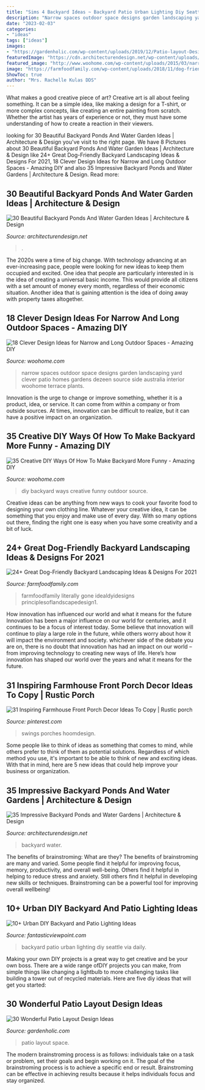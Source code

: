 ```yaml
---
title: "Sims 4 Backyard Ideas ~ Backyard Patio Urban Lighting Diy Seattle Via Daily"
description: "Narrow spaces outdoor space designs garden landscaping yard clever patio homes gardens dezeen source side australia interior woohome terrace plants"
date: "2023-02-03"
categories:
- "ideas"
tags: ["ideas"]
images:
- "https://gardenholic.com/wp-content/uploads/2019/12/Patio-layout-Design-Ideas15.jpg"
featuredImage: "https://cdn.architecturendesign.net/wp-content/uploads/2014/09/backyard-pond-water-garden-331.jpg"
featured_image: "http://www.woohome.com/wp-content/uploads/2015/03/narrow-space-designs-woohome-18.jpg"
image: "https://farmfoodfamily.com/wp-content/uploads/2018/11/dog-friendly-landscaping-ideas-600x900.jpg"
ShowToc: true
author: "Mrs. Rachelle Kulas DDS"
---
```



What makes a good creative piece of art?
Creative art is all about feeling something. It can be a simple idea, like making a design for a T-shirt, or more complex concepts, like creating an entire painting from scratch. Whether the artist has years of experience or not, they must have some understanding of how to create a reaction in their viewers.

	

		
looking for 30 Beautiful Backyard Ponds And Water Garden Ideas | Architecture &amp; Design you've visit to the right page. We have 8 Pictures about 30 Beautiful Backyard Ponds And Water Garden Ideas | Architecture &amp; Design like 24+ Great Dog-Friendly Backyard Landscaping Ideas &amp; Designs For 2021, 18 Clever Design Ideas for Narrow and Long Outdoor Spaces - Amazing DIY and also 35 Impressive Backyard Ponds and Water Gardens | Architecture &amp; Design. Read more:
		
    
## 30 Beautiful Backyard Ponds And Water Garden Ideas | Architecture &amp; Design

<img loading=lazy src="https://cdn.architecturendesign.net/wp-content/uploads/2015/06/AD-Backyard-Ponds-Water-Gardens-20.jpg" onerror="this.onerror=null;this.src='https://tse3.mm.bing.net/th?id=OIP.d87ifvObwnRT0bwMs-9b3gHaK2&amp;pid=15.1';" alt="30 Beautiful Backyard Ponds And Water Garden Ideas | Architecture &amp; Design">

_Source: architecturendesign.net_

>. 

	

The 2020s were a time of big change. With technology advancing at an ever-increasing pace, people were looking for new ideas to keep them occupied and excited. One idea that people are particularly interested in is the idea of creating a universal basic income. This would provide all citizens with a set amount of money every month, regardless of their economic situation. Another idea that is gaining attention is the idea of doing away with property taxes altogether.

    
## 18 Clever Design Ideas For Narrow And Long Outdoor Spaces - Amazing DIY

<img loading=lazy src="http://www.woohome.com/wp-content/uploads/2015/03/narrow-space-designs-woohome-18.jpg" onerror="this.onerror=null;this.src='https://tse1.mm.bing.net/th?id=OIP.PjdJzRPvTU0llO0Z56503wHaLH&amp;pid=15.1';" alt="18 Clever Design Ideas for Narrow and Long Outdoor Spaces - Amazing DIY">

_Source: woohome.com_

>narrow spaces outdoor space designs garden landscaping yard clever patio homes gardens dezeen source side australia interior woohome terrace plants. 

	

Innovation is the urge to change or improve something, whether it is a product, idea, or service. It can come from within a company or from outside sources. At times, innovation can be difficult to realize, but it can have a positive impact on an organization.

    
## 35 Creative DIY Ways Of How To Make Backyard More Funny - Amazing DIY

<img loading=lazy src="https://www.woohome.com/wp-content/uploads/2013/08/DIY-Ways-Of-Backyard-11-1.jpg" onerror="this.onerror=null;this.src='https://tse1.mm.bing.net/th?id=OIP.2m-wadOWdLIAvtOUhq4_6QHaLI&amp;pid=15.1';" alt="35 Creative DIY Ways Of How To Make Backyard More Funny - Amazing DIY">

_Source: woohome.com_

>diy backyard ways creative funny outdoor source. 

	

Creative ideas can be anything from new ways to cook your favorite food to designing your own clothing line. Whatever your creative idea, it can be something that you enjoy and make use of every day. With so many options out there, finding the right one is easy when you have some creativity and a bit of luck.

    
## 24+ Great Dog-Friendly Backyard Landscaping Ideas &amp; Designs For 2021

<img loading=lazy src="https://farmfoodfamily.com/wp-content/uploads/2018/11/dog-friendly-landscaping-ideas-600x900.jpg" onerror="this.onerror=null;this.src='https://tse2.mm.bing.net/th?id=OIP.T_tnlB2kIsNGCmke2VF4jAHaLH&amp;pid=15.1';" alt="24+ Great Dog-Friendly Backyard Landscaping Ideas &amp; Designs For 2021">

_Source: farmfoodfamily.com_

>farmfoodfamily literally gone idealdyidesigns principlesoflandscapedesign1. 

	

How innovation has influenced our world and what it means for the future
Innovation has been a major influence on our world for centuries, and it continues to be a focus of interest today. Some believe that innovation will continue to play a large role in the future, while others worry about how it will impact the environment and society. whichever side of the debate you are on, there is no doubt that innovation has had an impact on our world – from improving technology to creating new ways of life. Here’s how innovation has shaped our world over the years and what it means for the future.

    
## 31 Inspiring Farmhouse Front Porch Decor Ideas To Copy | Rustic Porch

<img loading=lazy src="https://i.pinimg.com/736x/15/7c/df/157cdf1e122b1e7ccd080ef375cf3bf1.jpg" onerror="this.onerror=null;this.src='https://tse4.mm.bing.net/th?id=OIP.kUR_KRjb4MbSYKVDzAE7bQHaLH&amp;pid=15.1';" alt="31 Inspiring Farmhouse Front Porch Decor Ideas To Copy | Rustic porch">

_Source: pinterest.com_

>swings porches hoomdesign. 

	

Some people like to think of ideas as something that comes to mind, while others prefer to think of them as potential solutions. Regardless of which method you use, it's important to be able to think of new and exciting ideas. With that in mind, here are 5 new ideas that could help improve your business or organization.

    
## 35 Impressive Backyard Ponds And Water Gardens | Architecture &amp; Design

<img loading=lazy src="https://cdn.architecturendesign.net/wp-content/uploads/2014/09/backyard-pond-water-garden-331.jpg" onerror="this.onerror=null;this.src='https://tse4.mm.bing.net/th?id=OIP.j7T4DEvspVDcdlAL6pXt8AHaLH&amp;pid=15.1';" alt="35 Impressive Backyard Ponds and Water Gardens | Architecture &amp; Design">

_Source: architecturendesign.net_

>backyard water. 

	

The benefits of brainstroming: What are they?
The benefits of brainstroming are many and varied. Some people find it helpful for improving focus, memory, productivity, and overall well-being. Others find it helpful in helping to reduce stress and anxiety. Still others find it helpful in developing new skills or techniques. Brainstroming can be a powerful tool for improving overall wellbeing!

    
## 10+ Urban DIY Backyard And Patio Lighting Ideas

<img loading=lazy src="https://www.fantasticviewpoint.com/wp-content/uploads/2016/09/2835929776_e5c101de2d_b-634x948.jpg" onerror="this.onerror=null;this.src='https://tse3.mm.bing.net/th?id=OIP.iO0OUGeqeS2NBXdoobwE4gHaLE&amp;pid=15.1';" alt="10+ Urban DIY Backyard and Patio Lighting Ideas">

_Source: fantasticviewpoint.com_

>backyard patio urban lighting diy seattle via daily. 

	

Making your own DIY projects is a great way to get creative and be your own boss. There are a wide range ofDIY projects you can make, from simple things like changing a lightbulb to more challenging tasks like building a tower out of recycled materials. Here are five diy ideas that will get you started: 

    
## 30 Wonderful Patio Layout Design Ideas

<img loading=lazy src="https://gardenholic.com/wp-content/uploads/2019/12/Patio-layout-Design-Ideas15.jpg" onerror="this.onerror=null;this.src='https://tse3.mm.bing.net/th?id=OIP.26_yQMTEgksBLW27KehJ4QHaLH&amp;pid=15.1';" alt="30 Wonderful Patio Layout Design Ideas">

_Source: gardenholic.com_

>patio layout space. 

	

The modern brainstroming process is as follows: individuals take on a task or problem, set their goals and begin working on it. The goal of the brainstroming process is to achieve a specific end or result. Brainstroming can be effective in achieving results because it helps individuals focus and stay organized.

